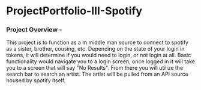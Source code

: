 # ProjectPortfolio-III-Spotify

### Project Overview - 
This project is to function as a m middle man source to connect to spotify as a sister, brother, cousing, etc. Depending on the state of your login in tokens, it will determine if you would need to login, or not login at all. Basic functionality would navigate you to a login screen, once logged in it will take you to a screen that will say "No Results". From there you will utilize the search bar to search an artist. The artist will be pulled from an API source housed by spotify itself.

### 
